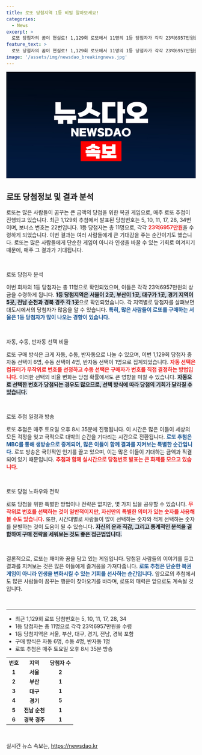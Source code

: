 ```yaml
---
title: 로또 당첨지역 1등 비밀 알아보세요!
categories:
  - News
excerpt: >
  로또 당첨자의 꿈이 현실로! 1,129회 로또에서 11명의 1등 당첨자가 각각 23억6957만원을 손에 쥐었습니다. 당신의 번호는 어떠신가요?
feature_text: >
  로또 당첨자의 꿈이 현실로! 1,129회 로또에서 11명의 1등 당첨자가 각각 23억6957만원을 손에 쥐었습니다. 당신의 번호는 어떠신가요?
image: '/assets/img/newsdao_breakingnews.jpg'
---
```


<p><img src="/assets/img/newsdao_breakingnews.jpg" alt="bookingtag 속보" /></p>

<h2 data-ke-size="size26">로또 당첨정보 및 결과 분석</h2>

<p data-ke-size="size16">로또는 많은 사람들이 꿈꾸는 큰 금액의 당첨을 위한 복권 게임으로, 매주 로또 추첨이 진행되고 있습니다. 최근 1,129회 추첨에서 발표된 당첨번호는 5, 10, 11, 17, 28, 34번이며, 보너스 번호는 22번입니다. 1등 당첨자는 총 11명으로, 각각 <b><span style="color: #ee2323;">23억6957만원</span></b>을 수령하게 되었습니다. 이번 결과는 여러 사람들에게 큰 기대감을 주는 순간이기도 했습니다. 로또는 많은 사람들에게 단순한 게임이 아니라 인생을 바꿀 수 있는 기회로 여겨지기 때문에, 매주 그 결과가 기대됩니다.</p>

<p data-ke-size="size16">&nbsp;</p>

<p>로또 당첨자 분석</p>

<p data-ke-size="size16">이번 회차의 1등 당첨자는 총 11명으로 확인되었으며, 이들은 각각 23억6957만원의 상금을 수령하게 됩니다. <b><span style="background-color: #21538527;">1등 당첨지역은 서울이 2곳, 부산이 1곳, 대구가 1곳, 경기 지역이 5곳, 전남 순천과 경북 경주 각 1곳</span></b>으로 확인되었습니다. 각 지역별로 당첨자를 살펴보면 대도시에서의 당첨자가 많음을 알 수 있습니다. <b><span style="color: #1a5490;">특히, 많은 사람들이 로또를 구매하는 서울은 1등 당첨자가 많이 나오는 경향이 있습니다.</span></b></p>

<p data-ke-size="size16">&nbsp;</p>

<p>자동, 수동, 반자동 선택 비율</p>

<p data-ke-size="size16">로또 구매 방식은 크게 자동, 수동, 반자동으로 나눌 수 있으며, 이번 1,129회 당첨자 중 자동 선택이 6명, 수동 선택이 4명, 반자동 선택이 1명으로 집계되었습니다. <b><span style="color: #ee2323;">자동 선택은 컴퓨터가 무작위로 번호를 선정하고 수동 선택은 구매자가 번호를 직접 결정하는 방법입니다.</span></b> 이러한 선택의 비율 변화는 당첨 확률에서도 큰 영향을 미칠 수 있습니다. <b><span style="background-color: #21538527;">자동으로 선택한 번호가 당첨되는 경우도 많으므로, 선택 방식에 따라 당첨의 기회가 달라질 수 있습니다.</span></b></p>

<p data-ke-size="size16">&nbsp;</p>

<p>로또 추첨 일정과 방송</p>

<p data-ke-size="size16">로또 추첨은 매주 토요일 오후 8시 35분에 진행됩니다. 이 시간은 많은 이들이 세상의 모든 걱정을 잊고 극적으로 대박의 순간을 기다리는 시간으로 전환됩니다. <b><span style="color: #1a5490;">로또 추첨은 MBC를 통해 생방송으로 중계되어, 많은 이들이 함께 결과를 지켜보는 특별한 순간입니다.</span></b> 로또 방송은 국민적인 인기를 끌고 있으며, 이는 많은 이들이 기대하는 금액과 직결되어 있기 때문입니다. <b><span style="color: #ee2323;">추첨과 함께 실시간으로 당첨번호 발표는 큰 화제를 모으고 있습니다.</span></b></p>

<p data-ke-size="size16">&nbsp;</p>

<p>로또 당첨 노하우와 전략</p>

<p data-ke-size="size16">로또 당첨을 위한 특별한 방법이나 전략은 없지만, 몇 가지 팁을 공유할 수 있습니다. <b><span style="color: #ee2323;">무작위로 번호를 선택하는 것이 일반적이지만, 자신만의 특별한 의미가 있는 숫자를 사용해 볼 수도 있습니다.</span></b> 또한, 시간대별로 사람들이 많이 선택하는 숫자와 적게 선택하는 숫자를 분별하는 것이 도움이 될 수 있습니다. <b><span style="background-color: #21538527;">자신의 운과 직감, 그리고 통계적인 분석을 결합하여 구매 전략을 세워보는 것도 좋은 접근법입니다.</span></b></p>

<p data-ke-size="size16">&nbsp;</p>

<p>결론적으로, 로또는 재미와 꿈을 담고 있는 게임입니다. 당첨된 사람들의 이야기를 듣고 결과를 지켜보는 것은 많은 이들에게 즐거움을 가져다줍니다. <b><span style="color: #1a5490;">로또 추첨은 단순한 복권 게임이 아니라 인생을 변화시킬 수 있는 기회를 선사하는 순간입니다.</span></b> 앞으로의 추첨에서도 많은 사람들이 꿈꾸는 행운이 찾아오기를 바라며, 로또의 매력은 앞으로도 계속될 것입니다.</p></p>

<p data-ke-size="size16">&nbsp;</p>

<hr style="height:1px; border:none; background-color:#333;"/>

<ul>
    <li>최근 1,129회 로또 당첨번호는 5, 10, 11, 17, 28, 34</li>
    <li>1등 당첨자는 총 11명으로 각각 23억6957만원을 수령</li>
    <li>1등 당첨지역은 서울, 부산, 대구, 경기, 전남, 경북 포함</li>
    <li>구매 방식은 자동 6명, 수동 4명, 반자동 1명</li>
    <li>로또 추첨은 매주 토요일 오후 8시 35분 방송</li>
</ul>

<table style="width:100%;">
    <tr>
        <td style="text-align: center; height: 17px;"><b>번호</b></td>
        <td style="text-align: center; height: 17px;"><b>지역</b></td>
        <td style="text-align: center; height: 17px;"><b>당첨자 수</b></td>
    </tr>
    <tr>
        <td style="text-align: center; height: 17px;"><b>1</b></td>
        <td style="text-align: center; height: 17px;"><b>서울</b></td>
        <td style="text-align: center; height: 17px;"><b>2</b></td>
    </tr>
    <tr>
        <td style="text-align: center; height: 17px;"><b>2</b></td>
        <td style="text-align: center; height: 17px;"><b>부산</b></td>
        <td style="text-align: center; height: 17px;"><b>1</b></td>
    </tr>
    <tr>
        <td style="text-align: center; height: 17px;"><b>3</b></td>
        <td style="text-align: center; height: 17px;"><b>대구</b></td>
        <td style="text-align: center; height: 17px;"><b>1</b></td>
    </tr>
    <tr>
        <td style="text-align: center; height: 17px;"><b>4</b></td>
        <td style="text-align: center; height: 17px;"><b>경기</b></td>
        <td style="text-align: center; height: 17px;"><b>5</b></td>
    </tr>
    <tr>
        <td style="text-align: center; height: 17px;"><b>5</b></td>
        <td style="text-align: center; height: 17px;"><b>전남 순천</b></td>
        <td style="text-align: center; height: 17px;"><b>1</b></td>
    </tr>
    <tr>
        <td style="text-align: center; height: 17px;"><b>6</b></td>
        <td style="text-align: center; height: 17px;"><b>경북 경주</b></td>
        <td style="text-align: center; height: 17px;"><b>1</b></td>
    </tr>
</table>

<p data-ke-size="size16">&nbsp;</p>
실시간 뉴스 속보는, <a href="https://newsdao.kr" rel="dofollow">https://newsdao.kr</a>



